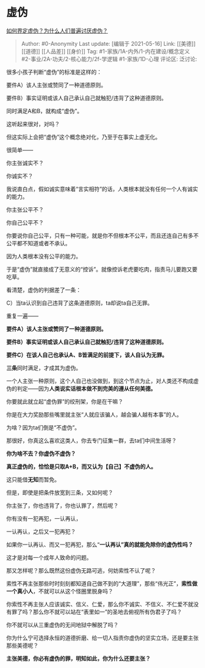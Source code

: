# 虚伪
[如何界定虚伪？为什么人们普遍讨厌虚伪？](https://www.zhihu.com/question/20201515/answer/1578478205)

> Author: #0-Anonymity
> Last update: [编辑于 2021-05-16]
> Link: [[美德]] [[道德]] [[人品差]] [[身价]]
> Tag: #1-家族/1A-内外/1-内在建设/概念定义 #2-事业/2A-功夫/2-核心能力/2f-学逻辑 #1-家族/1D-心理 
> 评论区:
> 泛讨论:

很多小孩子判断“虚伪”的标准是这样的：

要件A）该人主张或赞同了一种道德原则。

要件B）事实证明或该人自己承认自己就触犯/违背了这种道德原则。

同时满足A和B，就构成“虚伪”。

这听起来很对，对吗？

但这实际上会把“虚伪”这个概念绝对化，乃至于在事实上虚无化。

很简单——

你主张诚实不？

你诚实不？

我说直白点，假如诚实意味着“言实相符”的话，人类根本就没有任何一个人有诚实的能力。

你主张公平不？

你自己公平不？

你要说你自己公平，只有一种可能，就是你不但根本不公平，而且还连自己有多不公平都不知道或者不承认。

因为人类根本没有公平的能力。

于是“虚伪”就直接成了无意义的“控诉”。就像控诉老虎要吃肉，指责马儿要跑又要吃草。

看清楚，虚伪的判据差了一条：

C）当ta认识到自己违背了这条道德原则，ta却说ta自己无罪。

重复一遍——

**要件A）该人主张或赞同了一种道德原则。**

**要件B）事实证明或该人自己承认自己就触犯/违背了这种道德原则。**

**要件C）在该人自己也承认A、B皆满足的前提下，该人自认为无罪。**

**三条**同时满足，才成其为虚伪。

一个人主张一种原则，这个人自己也没做到，到这个节点为止，对人类还不构成虚伪的判定——因为**人类说实话根本做不到完美的遵从任何美德。**

你要就此就立起“虚伪罪”的绞刑架，你是在干嘛？

你是在大力奖励那些嘴里就主张“人就应该骗人，越会骗人越有本事”的人。

为啥？因为ta们倒是“不虚伪”。

那很好，你真这么喜欢这类人，你去专门征集一群，去ta们中间生活呀？

**你为啥不去？你虚伪不虚伪？**

**真正虚伪的，恰恰是只取A+B，而又认为【自己】不虚伪的人。**

这只能借**无知**而暂免。

但是，即使是把条件放宽到三条，又如何呢？

你主张了，你也违背了，你也认罪了，然后呢？

你有没有一犯再犯，一认再认，

一认再认，之后又一犯再犯？

如果你一认再认、而又一犯再犯，那么“**一认再认”真的就能免除你的虚伪性吗？**

这才是对每一个成年人致命的问题。

那又怎样呢？那么既然这份虚伪无路可逃，何妨索性不认了呢？

索性不再主张那些时时刻刻都知道自己做不到的“大道理”，那些“伟光正”，**索性做一个真小人**，不就可以从这个怪圈里脱身吗？

你索性不再主张人应该诚实、信义、仁爱，那么你不诚实、不信义、不仁爱不就没有罪了吗？那么你不就可以站在“表里如一”的圣地去俯视所有伪君子了吗？

你不就可以从三重虚伪的无间地狱中解脱了吗？

你为什么宁可选择永恒的道德折磨、给一切人指责你虚伪的坚实立场，还是要主张那些美德呢？

**主张美德，你必有虚伪的罪，明知如此，你为什么还要主张？**
